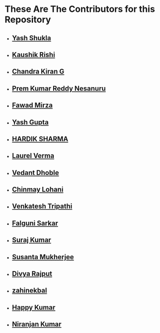 # These Are The Contributors for this Repository

- ## [Yash Shukla](https://github.com/Yash1256)
- ## [Kaushik Rishi](https://github.com/kaushik-rishi)
- ## [Chandra Kiran G](https://github.com/Chandu-4444)
- ## [Prem Kumar Reddy Nesanuru](https://github.com/prem-kumar-reddy)
- ## [Fawad Mirza](https://github.com/FawadMirza32)
- ## [Yash Gupta](https://github.com/giyasht)
- ## [HARDIK SHARMA](https://github.com/hardik302001)
- ## [Laurel Verma](https://github.com/1laurelverma)
- ## [Vedant Dhoble](https://github.com/VedanT-27)
- ## [Chinmay Lohani](https://github.com/Golden-Hunter)
- ## [Venkatesh Tripathi](https://github.com/venkyvt7)
- ## [Falguni Sarkar](https://github.com/lostgirljourney)
- ## [Suraj Kumar](https://github.com/Surajkumar573)
- ## [Susanta Mukherjee](https://github.com/snape-here)
- ## [Divya Rajput](https://github.com/Diu2912)
- ## [zahinekbal](https://github.com/zahinekbal)
- ## [Happy Kumar](https://github.com/happy-jays)
- ## [Niranjan Kumar](https://github.com/niranjantuty)